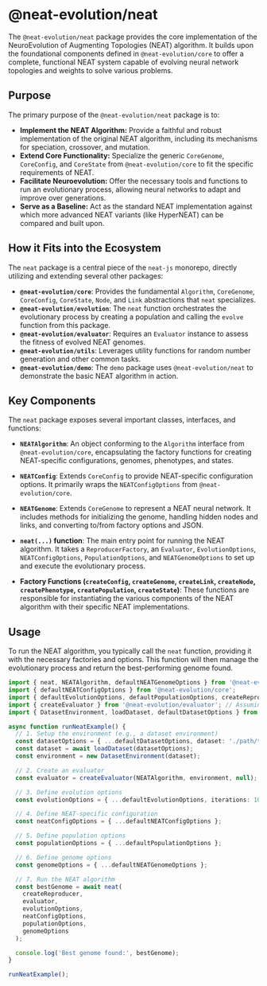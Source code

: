 # @neat-evolution/neat

The `@neat-evolution/neat` package provides the core implementation of the NeuroEvolution of Augmenting Topologies (NEAT) algorithm. It builds upon the foundational components defined in `@neat-evolution/core` to offer a complete, functional NEAT system capable of evolving neural network topologies and weights to solve various problems.

## Purpose

The primary purpose of the `@neat-evolution/neat` package is to:

*   **Implement the NEAT Algorithm:** Provide a faithful and robust implementation of the original NEAT algorithm, including its mechanisms for speciation, crossover, and mutation.
*   **Extend Core Functionality:** Specialize the generic `CoreGenome`, `CoreConfig`, and `CoreState` from `@neat-evolution/core` to fit the specific requirements of NEAT.
*   **Facilitate Neuroevolution:** Offer the necessary tools and functions to run an evolutionary process, allowing neural networks to adapt and improve over generations.
*   **Serve as a Baseline:** Act as the standard NEAT implementation against which more advanced NEAT variants (like HyperNEAT) can be compared and built upon.

## How it Fits into the Ecosystem

The `neat` package is a central piece of the `neat-js` monorepo, directly utilizing and extending several other packages:

*   **`@neat-evolution/core`**: Provides the fundamental `Algorithm`, `CoreGenome`, `CoreConfig`, `CoreState`, `Node`, and `Link` abstractions that `neat` specializes.
*   **`@neat-evolution/evolution`**: The `neat` function orchestrates the evolutionary process by creating a population and calling the `evolve` function from this package.
*   **`@neat-evolution/evaluator`**: Requires an `Evaluator` instance to assess the fitness of evolved NEAT genomes.
*   **`@neat-evolution/utils`**: Leverages utility functions for random number generation and other common tasks.
*   **`@neat-evolution/demo`**: The `demo` package uses `@neat-evolution/neat` to demonstrate the basic NEAT algorithm in action.

## Key Components

The `neat` package exposes several important classes, interfaces, and functions:

*   **`NEATAlgorithm`**: An object conforming to the `Algorithm` interface from `@neat-evolution/core`, encapsulating the factory functions for creating NEAT-specific configurations, genomes, phenotypes, and states.

*   **`NEATConfig`**: Extends `CoreConfig` to provide NEAT-specific configuration options. It primarily wraps the `NEATConfigOptions` from `@neat-evolution/core`.

*   **`NEATGenome`**: Extends `CoreGenome` to represent a NEAT neural network. It includes methods for initializing the genome, handling hidden nodes and links, and converting to/from factory options and JSON.

*   **`neat(...)` function**: The main entry point for running the NEAT algorithm. It takes a `ReproducerFactory`, an `Evaluator`, `EvolutionOptions`, `NEATConfigOptions`, `PopulationOptions`, and `NEATGenomeOptions` to set up and execute the evolutionary process.

*   **Factory Functions (`createConfig`, `createGenome`, `createLink`, `createNode`, `createPhenotype`, `createPopulation`, `createState`)**: These functions are responsible for instantiating the various components of the NEAT algorithm with their specific NEAT implementations.

## Usage

To run the NEAT algorithm, you typically call the `neat` function, providing it with the necessary factories and options. This function will then manage the evolutionary process and return the best-performing genome found.

```typescript
import { neat, NEATAlgorithm, defaultNEATGenomeOptions } from '@neat-evolution/neat';
import { defaultNEATConfigOptions } from '@neat-evolution/core';
import { defaultEvolutionOptions, defaultPopulationOptions, createReproducer } from '@neat-evolution/evolution';
import { createEvaluator } from '@neat-evolution/evaluator'; // Assuming a standard evaluator
import { DatasetEnvironment, loadDataset, defaultDatasetOptions } from '@neat-evolution/dataset-environment';

async function runNeatExample() {
  // 1. Setup the environment (e.g., a dataset environment)
  const datasetOptions = { ...defaultDatasetOptions, dataset: './path/to/your/dataset.txt' };
  const dataset = await loadDataset(datasetOptions);
  const environment = new DatasetEnvironment(dataset);

  // 2. Create an evaluator
  const evaluator = createEvaluator(NEATAlgorithm, environment, null); // null for executor if not needed directly

  // 3. Define evolution options
  const evolutionOptions = { ...defaultEvolutionOptions, iterations: 100 };

  // 4. Define NEAT-specific configuration
  const neatConfigOptions = { ...defaultNEATConfigOptions };

  // 5. Define population options
  const populationOptions = { ...defaultPopulationOptions };

  // 6. Define genome options
  const genomeOptions = { ...defaultNEATGenomeOptions };

  // 7. Run the NEAT algorithm
  const bestGenome = await neat(
    createReproducer,
    evaluator,
    evolutionOptions,
    neatConfigOptions,
    populationOptions,
    genomeOptions
  );

  console.log('Best genome found:', bestGenome);
}

runNeatExample();
```
